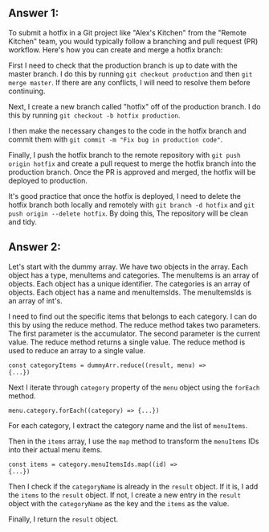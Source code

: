 ## Answer 1:

To submit a hotfix in a Git project like "Alex's Kitchen" from the "Remote Kitchen" team, you would typically follow a branching and pull request (PR) workflow. Here's how you can create and merge a hotfix branch:

First I need to check that the production branch is up to date with the master branch. I do this by running `git checkout production` and then `git merge master`. If there are any conflicts, I will need to resolve them before continuing.

Next, I create a new branch called "hotfix" off of the production branch. I do this by running `git checkout -b hotfix production`.

I then make the necessary changes to the code in the hotfix branch and commit them with `git commit -m "Fix bug in production code"`.

Finally, I push the hotfix branch to the remote repository with `git push origin hotfix` and create a pull request to merge the hotfix branch into the production branch. Once the PR is approved and merged, the hotfix will be deployed to production.

It's good practice that once the hotfix is deployed, I need to delete the hotfix branch both locally and remotely with `git branch -d hotfix` and `git push origin --delete hotfix`.
By doing this, The repository will be clean and tidy.

## Answer 2:

Let's start with the dummy array. We have two objects in the array. Each object has a type, menuItems and categories. The menuItems is an array of objects. Each object has a unique identifier. The categories is an array of objects. Each object has a name and menuItemsIds. The menuItemsIds is an array of int's.

I need to find out the specific items that belongs to each category. I can do this by using the reduce method. The reduce method takes two parameters. The first parameter is the accumulator. The second parameter is the current value. The reduce method returns a single value. The reduce method is used to reduce an array to a single value.

<code>const categoryItems = dummyArr.reduce((result, menu) => {...})</code>

Next I iterate through `category` property of the `menu` object using the `forEach` method.

<code>menu.category.forEach((category) => {...})</code>

For each category, I extract the category name and the list of `menuItems`.

Then in the `items` array, I use the `map` method to transform the `menuItems` IDs into their actual menu items.

<code>const items = category.menuItemsIds.map((id) => {...})</code>

Then I check if the `categoryName` is already in the `result` object. If it is, I add the `items` to the `result` object. If not, I create a new entry in the `result` object with the `categoryName` as the key and the `items` as the value.

Finally, I return the `result` object.
